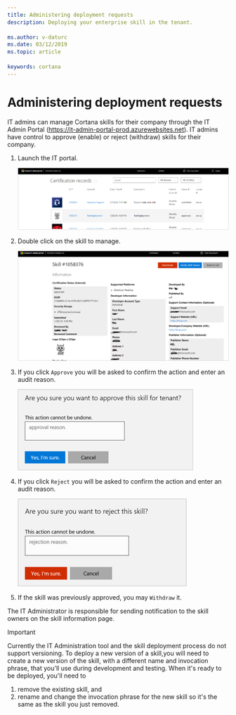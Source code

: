 ```yaml
---
title: Administering deployment requests
description: Deploying your enterprise skill in the tenant.

ms.author: v-daturc
ms.date: 03/12/2019
ms.topic: article

keywords: cortana
---
```


# Administering deployment requests

IT admins can manage Cortana skills for their company through the IT Admin Portal (https://it-admin-portal-prod.azurewebsites.net). IT admins have control to approve (enable) or reject (withdraw) skills for their company.

1. Launch the IT portal.

    ![IT portal](../media/images/administering-deployment-requests-01.png)

1. Double click on the skill to manage.

    ![IT portal](../media/images/administering-deployment-requests-02.png)

1. If you click `Approve` you will be asked to confirm the action and enter an audit reason.

    ![IT portal](../media/images/administering-deployment-requests-03.png)

1. If you click `Reject` you will be asked to confirm the action and enter an audit reason.

    ![IT portal](../media/images/administering-deployment-requests-04.png)

1. If the skill was previously approved, you may `Withdraw` it.

The IT Administrator is responsible for sending notification to the skill owners on the skill information page.

>[!IMPORTANT]
>Currently the IT Administration tool and the skill deployment process do not support versioning. To deploy a new version of a skill,you will need to create a new version of the skill, with a different name and invocation phrase, that you'll use during development and testing. When it's ready to be deployed, you'll need to
>1.  remove the existing skill, and 
>1. rename and change the invocation phrase for the new skill so it's the same as the skill you just removed.